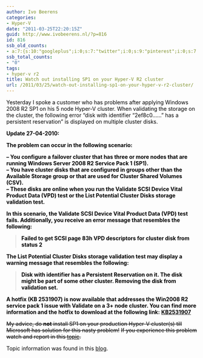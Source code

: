 ```yaml
---
author: Ivo Beerens
categories:
- Hyper-V
date: "2011-03-25T22:20:15Z"
guid: http://www.ivobeerens.nl/?p=816
id: 816
ssb_old_counts:
- a:7:{s:10:"googleplus";i:0;s:7:"twitter";i:0;s:9:"pinterest";i:0;s:7:"fbshare";i:0;s:8:"linkedin";i:0;s:6:"reddit";i:0;s:6:"tumblr";i:0;}
ssb_total_counts:
- "0"
tags:
- hyper-v r2
title: Watch out installing SP1 on your Hyper-V R2 cluster
url: /2011/03/25/watch-out-installing-sp1-on-your-hyper-v-r2-cluster/
---
```


<font color="#000000"></font>

<font color="#000000">Yesterday I spoke a customer who has problems after applying Windows 2008 R2 SP1 on his 5 node Hyper-V cluster. When validating the storage on the cluster, the following error “disk with identifier “2ef8c0……” has a persistent reservation” is displayed on multiple cluster disks.</font>

**<font color="#000000"></font>**

**<font color="#000000">Update 27-04-2010:</font>**

<font color="#000000">**The problem can occur in the following scenario:**</font>

<font color="#000000">**– You configure a failover cluster that has three or more nodes that are running Windows Server 2008 R2 Service Pack 1 (SP1).   
– You have cluster disks that are configured in groups other than the Available Storage group or that are used for Cluster Shared Volumes (CSV).   
– These disks are online when you run the Validate SCSI Device Vital Product Data (VPD) test or the List Potential Cluster Disks storage validation test.**</font>

<font color="#000000">**In this scenario, the Validate SCSI Device Vital Product Data (VPD) test fails. Additionally, you receive an error message that resembles the following:** </font>

> <font color="#000000">**Failed to get SCSI page 83h VPD descriptors for cluster disk <number> from <node name> status 2**</font>

<font color="#000000"></font>

<font color="#000000">**The List Potential Cluster Disks storage validation test may display a warning message that resembles the following:**</font>

> <font color="#000000">**Disk with identifier <value> has a Persistent Reservation on it. The disk might be part of some other cluster. Removing the disk from validation set.**</font>

<font color="#000000"></font>

<font color="#000000">**A hotfix (KB 2531907) is now available that addresses the Win2008 R2 service pack 1 issue with Validate on a 3+ node cluster. You can find more information and the hotfix to download at the following link:** </font>[<font color="#000000">**KB2531907**</font>](http://support.microsoft.com/kb/2531907)<font color="#000000"></font>

<font color="#000000"><strike>My advice, do **not** install SP1 on your production Hyper-V cluster(s) till Microsoft has solution for this nasty problem!</strike> <strike>If you experience this problem watch and report in this </strike></font>[<font color="#000000"><strike>topic</strike></font>](http://social.technet.microsoft.com/Forums/en-US/winserverClustering/thread/e67026af-7f9b-4698-9ca7-11853431ed86)<font color="#000000"><strike>.</strike></font>

<font color="#000000"></font>

<font color="#000000">Topic information was found in this </font>[<font color="#000000">blog</font>](http://itinfras.blogspot.com/2011/03/be-careful-while-deploying-2008-r2-sp1.html)<font color="#000000">.</font>

<font color="#000000"></font>

<font color="#000000"></font>

<font color="#000000"></font>

<font color="#000000"></font>

<font color="#000000"></font>

<font color="#000000"> </font>

<font color="#000000"></font>
